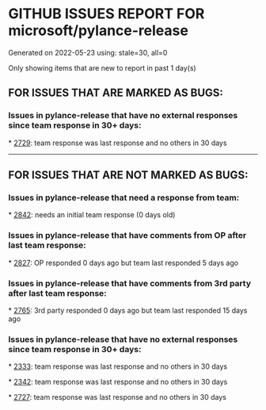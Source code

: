 
# GITHUB ISSUES REPORT FOR microsoft/pylance-release


Generated on 2022-05-23 using: stale=30, all=0


Only showing items that are new to report in past 1 day(s)


## FOR ISSUES THAT ARE MARKED AS BUGS:


### Issues in pylance-release that have no external responses since team response in 30+ days:


\* [2729](https://github.com/microsoft/pylance-release/issues/2729 "completeFunctionParens adds unnecessary parentheses for cached properties"): team response was last response and no others in 30 days

---

## FOR ISSUES THAT ARE NOT MARKED AS BUGS:


### Issues in pylance-release that need a response from team:


\* [2842](https://github.com/microsoft/pylance-release/issues/2842 "Add param to edit an autocompletion completions sort"): needs an initial team response (0 days old)

### Issues in pylance-release that have comments from OP after last team response:


\* [2827](https://github.com/microsoft/pylance-release/issues/2827 "Issue not fixed yet... #2505"): OP responded 0 days ago but team last responded 5 days ago

### Issues in pylance-release that have comments from 3rd party after last team response:


\* [2765](https://github.com/microsoft/pylance-release/issues/2765 "Error: command 'pyright.createtypestub' already exists"): 3rd party responded 0 days ago but team last responded 15 days ago

### Issues in pylance-release that have no external responses since team response in 30+ days:


\* [2333](https://github.com/microsoft/pylance-release/issues/2333 "Folding issues on v1.4"): team response was last response and no others in 30 days

\* [2342](https://github.com/microsoft/pylance-release/issues/2342 "pandas  module Not found"): team response was last response and no others in 30 days

\* [2727](https://github.com/microsoft/pylance-release/issues/2727 "reopened issue"): team response was last response and no others in 30 days
